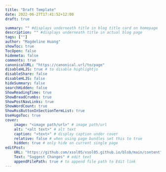 ```yaml
---
title: "Draft Template"
date: 2022-06-27T17:41:52+12:00
draft: true

summary: "" #displays underneath title in blog title card on homepage
description: "" #displays underneath title in actual blog page
tags: [""]
author: "Magdeline Huang"
showToc: true
TocOpen: false
hidemeta: false
comments: true
canonicalURL: "https://canonical.url/to/page"
disableHLJS: true # to disable highlightjs
disableShare: false
disableHLJS: false
hideSummary: false
searchHidden: false
ShowReadingTime: true
ShowBreadCrumbs: true
ShowPostNavLinks: true
ShowWordCount: true
ShowRssButtonInSectionTermList: true
UseHugoToc: true
cover:
    image: "<image path/url>" # image path/url
    alt: "<alt text>" # alt text
    caption: "<text>" # display caption under cover
    relative: false # when using page bundles set this to true
    hidden: true # only hide on current single page
editPost:
    URL: "https://github.com/xsol05/xsol05.github.io/blob/main/content"
    Text: "Suggest Changes" # edit text
    appendFilePath: true # to append file path to Edit link
---
```

